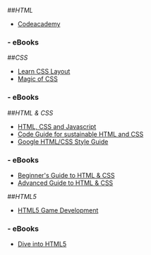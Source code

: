 ##_HTML_

- [Codeacademy](http://www.codecademy.com/tracks/web)

### - eBooks


##_CSS_


- [Learn CSS Layout](http://learnlayout.com/)
- [Magic of CSS](http://adamschwartz.co/magic-of-css/)

### - eBooks

##_HTML & CSS_

- [HTML, CSS and Javascript](https://dash.generalassemb.ly/)
- [Code Guide for sustainable HTML and CSS](http://mdo.github.io/code-guide/)
- [Google HTML/CSS Style Guide](http://google-styleguide.googlecode.com/svn/trunk/htmlcssguide.xml)

### - eBooks
- [Beginner's Guide to HTML & CSS](http://learn.shayhowe.com/html-css/)
- [Advanced Guide to HTML & CSS](http://learn.shayhowe.com/advanced-html-css/)

##_HTML5_

- [HTML5 Game Development](https://www.udacity.com/course/cs255)

### - eBooks
- [Dive into HTML5](http://diveintohtml5.info/)
